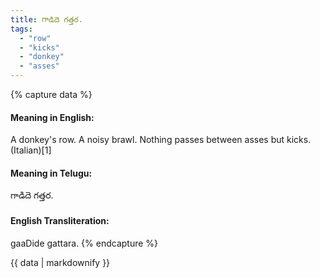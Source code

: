 ```yaml
---
title: గాడిదె గత్తర.
tags:
  - "row"
  - "kicks"
  - "donkey"
  - "asses"
---
```


{% capture data %}
#### Meaning in English:
A donkey's row.
A noisy brawl.
Nothing passes between asses but kicks. (Italian)[1]

#### Meaning in Telugu:
గాడిదె గత్తర.

#### English Transliteration:
gaaDide gattara.
{% endcapture %}

{{ data | markdownify }}

